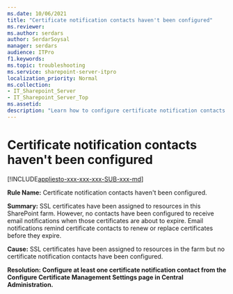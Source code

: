 ```yaml
---
ms.date: 10/06/2021
title: "Certificate notification contacts haven't been configured"
ms.reviewer: 
ms.author: serdars
author: SerdarSoysal
manager: serdars
audience: ITPro
f1.keywords:
ms.topic: troubleshooting
ms.service: sharepoint-server-itpro
localization_priority: Normal
ms.collection:
- IT_Sharepoint_Server
- IT_Sharepoint_Server_Top
ms.assetid:
description: "Learn how to configure certificate notification contacts."
---
```


# Certificate notification contacts haven't been configured

[!INCLUDE[appliesto-xxx-xxx-xxx-SUB-xxx-md](../includes/appliesto-xxx-xxx-xxx-SUB-xxx-md.md)] 

 **Rule Name:** Certificate notification contacts haven't been configured.
  
 **Summary:** SSL certificates have been assigned to resources in this SharePoint farm. However, no contacts have been configured to receive email notifications when those certificates are about to expire. Email notifications remind certificate contacts to renew or replace certificates before they expire.
  
 **Cause:** SSL certificates have been assigned to resources in the farm but no certificate notification contacts have been configured.
  
 **Resolution: Configure at least one certificate notification contact from the Configure Certificate Management Settings page in Central Administration.**

